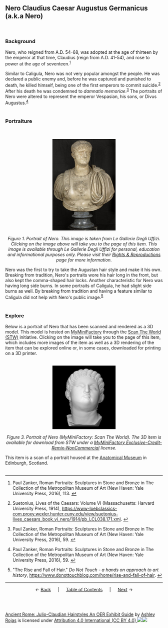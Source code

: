 ## Nero Claudius Caesar Augustus Germanicus (a.k.a Nero)
<br>

### Background

Nero, who reigned from A.D. 54-68, was adopted at the age of thirteen by the emperor at that time, Claudius (reign from A.D. 41-54), and rose to power at the age of seventeen.<sup><a id="fnref1" href="#fn1">1</a></sup>

Similar to Caligula, Nero was not very popular amongst the people. He was declared a public enemy and, before he was captured and punished to death, he killed himself, being one of the first emperors to commit suicide.<sup><a id="fnref2" href="#fn2">2</a></sup> After his death he was condemned to *damnatio memoriae*.<sup><a id="fnref3" href="#fn3">3</a></sup> The portraits of Nero were altered to represent the emperor Vespasian, his sons, or Divus Augustus.<sup><a id="fnref4" href="#fn4">4</a></sup>
<br><br>

### Portraiture
<br>
<p align="center"><a href="https://www.uffizi.it/en/artworks/portrait-of-nero"><img src="../Images/nero-uffizi.jpg" alt="Portrait of Nero" width="40%"/></a></p>

<p align="center"><i>Figure 1. Portrait of Nero. This image is taken from Le Gallerie Degli Uffizi. Clicking on the image above will take you to the page of this item. This image is available through Le Gallerie Degli Uffizi for personal, education and informational purposes only. Please visit their <a href="https://www.uffizi.it/en/professional-services/wewef">Rights & Reproductions</a> page for more information.</i></p>

Nero was the first to try to take the Augustan hair style and make it his own. Breaking from tradition, Nero's portraits wore his hair long in the front, but also kept the comma-shaped hair locks. Another characteristic for Nero was having long side burns. In some portraits of Caligula, he had slight side burns as well. By breaking from tradition and having a feature similar to Caligula did not help with Nero's public image.<sup><a id="fnref5" href="#fn5">5</a></sup>
<br><br>

### Explore
Below is a portrait of Nero that has been scanned and rendered as a 3D model. This model is hosted on <a href="https://www.myminifactory.com/">MyMiniFactory</a> through the <a href="https://www.myminifactory.com/scantheworld/">Scan The World (STW)</a> initiative. Clicking on the image will take you to the page of this item, which includes more images of the item as well as a 3D rendering of the item that can be explored online or, in some cases, downloaded for printing on a 3D printer.
<br><br>

<p align="center"><a href="https://www.myminifactory.com/object/3d-print-nero-69961"><img src="../Images/nero-anatomical-museum-stw.jpg" alt="Nero 3D model" width="40%"/></a></p>

<p align="center"><i>Figure 3. Portrait of Nero (MyMiniFactory: Scan The World). The 3D item is available for download from STW under a <a href="https://www.myminifactory.com/object-licensing">MyMiniFactory Exclusive-Credit-Remix-NonCommercial</a> license.</i></p>

This item is a scan of a portrait housed at the <a href="https://www.ed.ac.uk/visit/museums-galleries/anatomical">Anatomical Museum</a> in Edinburgh, Scotland.
<br><br>

---
1.  <a id="fn1"></a>Paul Zanker, Roman Portraits: Sculptures in Stone and Bronze in The Collection of the Metropolitan Museum of Art (New Haven: Yale University Press, 2016), 113. <a href="#fnref1">↩</a>

2. <a id="fn2"></a>Suetonius, Lives of the Caesars: Volume VI (Massachusetts: Harvard University Press, 1914), https://www-loebclassics-com.proxy.wexler.hunter.cuny.edu/view/suetonius-lives_caesars_book_vi_nero/1914/pb_LCL038.171.xml. <a href="#fnref2">↩</a>

3.  <a id="fn3"></a>Paul Zanker, Roman Portraits: Sculptures in Stone and Bronze in The Collection of the Metropolitan Museum of Art (New Haven: Yale University Press, 2016), 59. <a href="#fnref3">↩</a>

4.  <a id="fn4"></a>Paul Zanker, Roman Portraits: Sculptures in Stone and Bronze in The Collection of the Metropolitan Museum of Art (New Haven: Yale University Press, 2016), 59. <a href="#fnref4">↩</a>

5. <a id="fn5"></a>"The Rise and Fall of Hair." <i>Do Not Touch - a hands on approach to art history</i>, https://www.donottouchblog.com/home/rise-and-fall-of-hair. <a href="#fnref5">↩</a>
---
<p align="center">
← <a href="claudius.md">Back</a> &emsp; | &emsp; <a href="../readme.md">Table of Contents</a> &emsp; | &emsp; <a href="../aristocratic-hairstyles/aristocratic-hairstyles.md">Next</a> →
</p>
<br>
<br>

<p xmlns:cc="http://creativecommons.org/ns#" xmlns:dct="http://purl.org/dc/terms/"><a property="dct:title" rel="cc:attributionURL" href="https://github.com/arojas1/julio-claudian-hairstyles/blob/main/readme.md">Ancient Rome: Julio-Claudian Hairstyles An OER Exhibit Guide</a> by <a rel="cc:attributionURL dct:creator" property="cc:attributionName" href="https://github.com/arojas1">Ashley Rojas</a> is licensed under <a href="http://creativecommons.org/licenses/by/4.0/?ref=chooser-v1" target="_blank" rel="license noopener noreferrer" style="display:inline-block;">Attribution 4.0 International (CC BY 4.0) <img height="22px"!important margin-left="3px" vertical-align="text-bottom" src="https://mirrors.creativecommons.org/presskit/icons/cc.svg?ref=chooser-v1"><img height="22px"!important margin-left="3px" vertical-align="text-bottom" src="https://mirrors.creativecommons.org/presskit/icons/by.svg?ref=chooser-v1"></a></p>